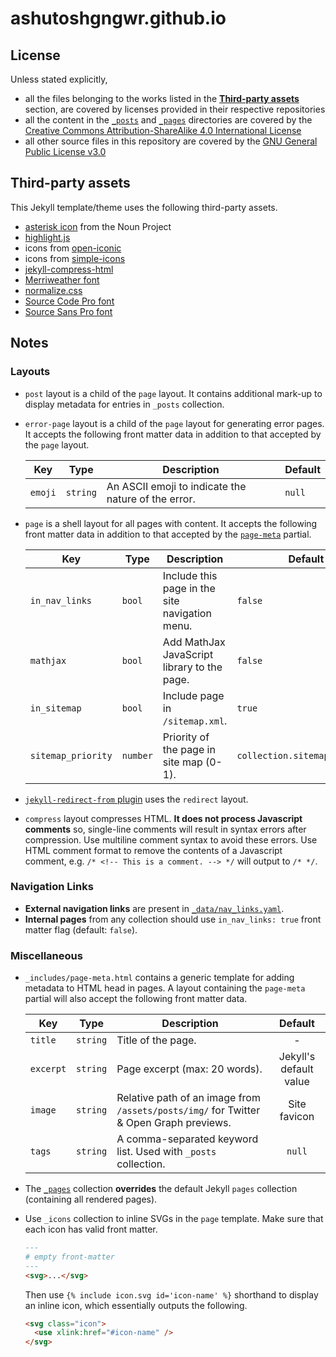 # ashutoshgngwr.github.io

## License

Unless stated explicitly,

- all the files belonging to the works listed in the [**Third-party
  assets**](#third-party-assets) section, are covered by licenses provided in
  their respective repositories
- all the content in the [`_posts`](_posts) and [`_pages`](_pages) directories
   are covered by the [Creative Commons Attribution-ShareAlike 4.0 International
   License](http://creativecommons.org/licenses/by-sa/4.0/)
- all other source files in this repository are covered by the [GNU General
  Public License v3.0](LICENSE)

## Third-party assets

This Jekyll template/theme uses the following third-party assets.

- [asterisk icon](https://thenounproject.com/term/asterisk/379466) from the Noun
  Project
- [highlight.js](https://github.com/highlightjs/highlight.js)
- icons from [open-iconic](https://github.com/iconic/open-iconic)
- icons from [simple-icons](https://github.com/simple-icons/simple-icons)
- [jekyll-compress-html](https://github.com/penibelst/jekyll-compress-html)
- [Merriweather font](https://github.com/SorkinType/Merriweather)
- [normalize.css](https://github.com/necolas/normalize.css)
- [Source Code Pro font](https://github.com/adobe-fonts/source-code-pro)
- [Source Sans Pro font](https://github.com/adobe-fonts/source-sans-pro)

## Notes

### Layouts

- `post` layout is a child of the `page` layout. It contains additional mark-up
  to display metadata for entries in `_posts` collection.

- `error-page` layout is a child of the `page` layout for generating error
  pages. It accepts the following front matter data in addition to that accepted
  by the `page` layout.

  | Key     | Type     | Description                                         | Default |
  | ------- | -------- | --------------------------------------------------- | ------- |
  | `emoji` | `string` | An ASCII emoji to indicate the nature of the error. | `null`  |

- `page` is a shell layout for all pages with content. It accepts the following
  front matter data in addition to that accepted by the
  [`page-meta`](#miscellaneous) partial.

  | Key                | Type     | Description                                    | Default                       |
  | ------------------ | -------- | ---------------------------------------------- | ----------------------------- |
  | `in_nav_links`     | `bool`   | Include this page in the site navigation menu. | `false`                       |
  | `mathjax`          | `bool`   | Add MathJax JavaScript library to the page.    | `false`                       |
  | `in_sitemap`       | `bool`   | Include page in `/sitemap.xml`.                | `true`                        |
  | `sitemap_priority` | `number` | Priority of the page in site map (0-1).        | `collection.sitemap_priority` |

- [`jekyll-redirect-from`
  plugin](https://github.com/jekyll/jekyll-redirect-from) uses the `redirect`
  layout.

- `compress` layout compresses HTML. **It does not process Javascript comments**
  so, single-line comments will result in syntax errors after compression. Use
  multiline comment syntax to avoid these errors. Use HTML comment format to
  remove the contents of a Javascript comment, e.g. `/* <!-- This is a comment.
  --> */` will output to `/* */`.

### Navigation Links

- **External navigation links** are present in
  [`_data/nav_links.yaml`](_data/nav_links.yaml).
- **Internal pages** from any collection should use `in_nav_links: true` front
  matter flag (default: `false`).

### Miscellaneous

- `_includes/page-meta.html` contains a generic template for adding metadata to
  HTML head in pages. A layout containing the `page-meta` partial will also
  accept the following front matter data.

  | Key       | Type     | Description                                                                            |        Default         |
  | --------- | -------- | -------------------------------------------------------------------------------------- | :--------------------: |
  | `title`   | `string` | Title of the page.                                                                     |           -            |
  | `excerpt` | `string` | Page excerpt (max: 20 words).                                                          | Jekyll's default value |
  | `image`   | `string` | Relative path of an image from `/assets/posts/img/` for Twitter & Open Graph previews. |      Site favicon      |
  | `tags`    | `string` | A comma-separated keyword list. Used with `_posts` collection.                         |         `null`         |

- The [`_pages`](_pages) collection **overrides** the default Jekyll `pages`
  collection (containing all rendered pages).

- Use `_icons` collection to inline SVGs in the `page` template. Make sure that
  each icon has valid front matter.

  ```md
  ---
  # empty front-matter
  ---
  <svg>...</svg>
  ```

  Then use `{% include icon.svg id='icon-name' %}` shorthand to display an
  inline icon, which essentially outputs the following.

  ```html
  <svg class="icon">
    <use xlink:href="#icon-name" />
  </svg>
  ```
